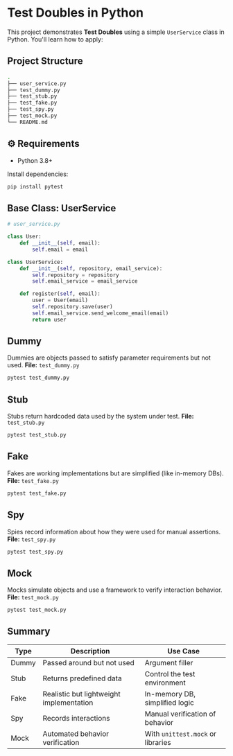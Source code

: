 # Test Doubles in Python
This project demonstrates **Test Doubles** using a simple `UserService` class in Python. You'll learn how to apply:

## Project Structure
```bash
.
├── user_service.py
├── test_dummy.py
├── test_stub.py
├── test_fake.py
├── test_spy.py
├── test_mock.py
└── README.md
```

## ⚙️ Requirements
- Python 3.8+

Install dependencies:
```bash
pip install pytest
```

## Base Class: UserService
```python
# user_service.py

class User:
    def __init__(self, email):
        self.email = email

class UserService:
    def __init__(self, repository, email_service):
        self.repository = repository
        self.email_service = email_service

    def register(self, email):
        user = User(email)
        self.repository.save(user)
        self.email_service.send_welcome_email(email)
        return user
```

## Dummy
Dummies are objects passed to satisfy parameter requirements but not used.
**File:** `test_dummy.py`
```bash
pytest test_dummy.py
```

## Stub
Stubs return hardcoded data used by the system under test.
**File:** `test_stub.py`
```bash
pytest test_stub.py
```

## Fake
Fakes are working implementations but are simplified (like in-memory DBs).
**File:** `test_fake.py`
```bash
pytest test_fake.py
```

## Spy
Spies record information about how they were used for manual assertions.
**File:** `test_spy.py`
```bash
pytest test_spy.py
```

## Mock
Mocks simulate objects and use a framework to verify interaction behavior.
**File:** `test_mock.py`
```bash
pytest test_mock.py
```

## Summary

| Type  | Description                              | Use Case                          |
| ----- | ---------------------------------------- | --------------------------------- |
| Dummy | Passed around but not used               | Argument filler                   |
| Stub  | Returns predefined data                  | Control the test environment      |
| Fake  | Realistic but lightweight implementation | In-memory DB, simplified logic    |
| Spy   | Records interactions                     | Manual verification of behavior   |
| Mock  | Automated behavior verification          | With `unittest.mock` or libraries |
